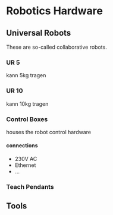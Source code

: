 # Robotics Hardware

## Universal Robots

These are so-called collaborative robots.

### UR 5

kann 5kg tragen

### UR 10

kann 10kg tragen

### Control Boxes

houses the robot control hardware

#### connections

- 230V AC
- Ethernet
- …

### Teach Pendants

## Tools
